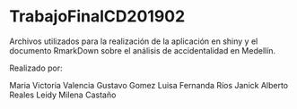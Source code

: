 # TrabajoFinalCD201902
Archivos utilizados para la realización de la aplicación en shiny y  el documento RmarkDown sobre el análisis de accidentalidad en Medellín.

Realizado por:

Maria Victoria Valencia
Gustavo Gomez
Luisa Fernanda Ríos
Janick Alberto Reales
Leidy Milena Castaño


